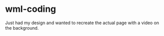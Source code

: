 # wml-coding

Just had my design and wanted to recreate the actual page with a video on the background.
